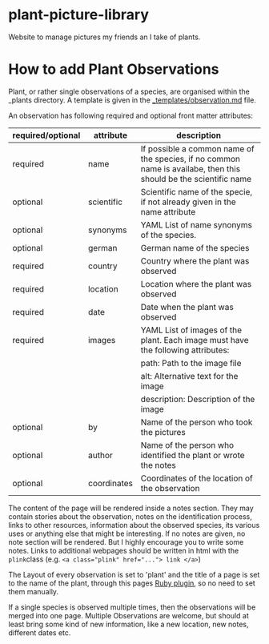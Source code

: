 # plant-picture-library
Website to manage pictures my friends an I take of plants.

# How to add Plant Observations
Plant, or rather single observations of a species, are organised within the _plants directory. A template is given in the [_templates/observation.md](_templates/observation.md) file.

An observation has following required and optional front matter attributes:

| required/optional | attribute | description                                                                                               |
|----------|-------------|------------------------------------------------------------------------------------------------------------------|
| required | name        | If possible a common name of the species, if no common name is availabe, then this should be the scientific name |
| optional | scientific  | Scientific name of the specie, if not already given in the name attribute                                        |
| optional | synonyms    | YAML List of name synonyms of the species.                                                                       |
| optional | german      | German name of the species                                                                                       |
| required | country     | Country where the plant was observed                                                                             |
| required | location    | Location where the plant was observed                                                                            |
| required | date        | Date when the plant was observed                                                                                 |
| required | images      | YAML List of images of the plant. Each image must have the following attributes:                                 |
|          |             | path: Path to the image file                                                                                     |
|          |             | alt: Alternative text for the image                                                                              |
|          |             | description: Description of the image                                                                            |
| optional | by          | Name of the person who took the pictures                                                                         |
| optional | author      | Name of the person who identified the plant or wrote the notes                                                   |
| optional | coordinates | Coordinates of the location of the observation                                                                   |

The content of the page will be rendered inside a notes section. They may contain stories about the observation, notes on the identification process, links to other resources, information about the observed species, its various uses or anything else that might be interesting. If no notes are given, no note section will be rendered. But I highly encourage you to write some notes. Links to additional webpages should be written in html with the ```plink```class (e.g. ```<a class="plink" href="..."> link </a>```)

The Layout of every observation is set to 'plant' and the title of a page is set to the name of the plant, through this pages [Ruby plugin](_plugins/plant_library.rb), so no need to set them manually.

If a single species is observed multiple times, then the observations will be merged into one page. Multiple Observations are welcome, but should at least bring some kind of new information, like a new location, new notes, different dates etc.
